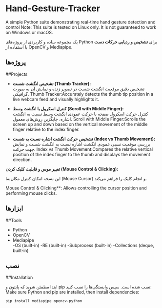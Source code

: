 # Hand-Gesture-Tracker
A simple Python suite demonstrating real-time hand gesture detection and control
Note: This suite is tested on Linux only. It is not guaranteed to work on Windows or macOS.



یک مجموعه ساده و کاربردی از پروژه‌های Python برای **تشخیص و ردیابی حرکات دست** با استفاده از OpenCV و Mediapipe.

## پروژه‌ها
##Projects

- **تشخیص انگشت شست (Thumb Tracker):**  
  تشخیص دقیق موقعیت انگشت شست در تصویر زنده و نمایش آن به صورت گرافیکی.
  Thumb Tracker:Accurately detects the thumb tip position in a live webcam feed and visually highlights it.

- **کنترل اسکرول با انگشت وسط (Scroll with Middle Finger):**  
  کنترل حرکت اسکرول صفحه با حرکت عمودی انگشت وسط نسبت به انگشت اشاره، جایگزین روش‌های معمول.
  Scroll with Middle Finger:Scrolls the screen up and down based on the vertical movement of the middle finger relative to the index finger.

- **تشخیص حرکت انگشت اشاره نسبت به شست (Index vs Thumb Movement):**  
  بررسی موقعیت نسبی عمودی انگشت اشاره نسبت به انگشت شست و نمایش جهت حرکت.
  Index vs Thumb Movement:Compares the relative vertical position of the index finger to the thumb and displays the movement direction.

**تغییر موس و قابلیت کلیک کردن (Mouse Control & Clicking):**

این نسخه امکان کنترل مکان‌نما (Mouse Cursor) و انجام کلیک را فراهم می‌کند.  

Mouse Control & Clicking**: Allows controlling the cursor position and performing mouse clicks.


## ابزارها
##Tools

- Python  
- OpenCV  
- Mediapipe  
-OS (built-in)
-RE (built-in)
-Subprocess (built-in)
-Collections (deque, built-in)

## نصب
##Installation

ابتدا مطمئن شوید که پایتون و pip نصب شده است. سپس وابستگی‌ها را نصب کنید:
Make sure Python and pip are installed, then install dependencies:

```bash
pip install mediapipe opencv-python

